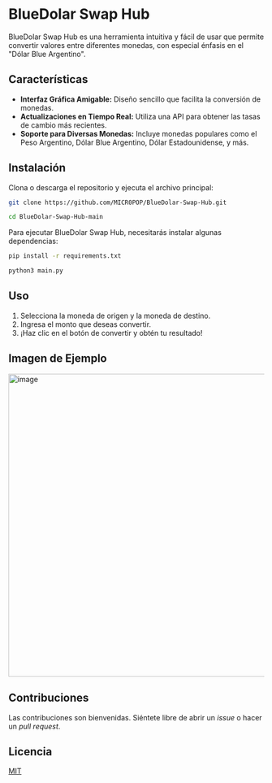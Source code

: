 
# BlueDolar Swap Hub

BlueDolar Swap Hub es una herramienta intuitiva y fácil de usar que permite convertir valores entre diferentes monedas, con especial énfasis en el "Dólar Blue Argentino".

## Características

- **Interfaz Gráfica Amigable:** Diseño sencillo que facilita la conversión de monedas.
- **Actualizaciones en Tiempo Real:** Utiliza una API para obtener las tasas de cambio más recientes.
- **Soporte para Diversas Monedas:** Incluye monedas populares como el Peso Argentino, Dólar Blue Argentino, Dólar Estadounidense, y más.

## Instalación

Clona o descarga el repositorio y ejecuta el archivo principal:

```bash
git clone https://github.com/MICR0POP/BlueDolar-Swap-Hub.git
```
```bash
cd BlueDolar-Swap-Hub-main
```
Para ejecutar BlueDolar Swap Hub, necesitarás instalar algunas dependencias:
```bash
pip install -r requirements.txt
```
```bash
python3 main.py
```

## Uso

1. Selecciona la moneda de origen y la moneda de destino.
2. Ingresa el monto que deseas convertir.
3. ¡Haz clic en el botón de convertir y obtén tu resultado!

## Imagen de Ejemplo
<img width="596" alt="image" src="https://github.com/MICR0POP/BlueDolar-Swap-Hub/assets/136286357/280773c0-59ae-4930-8300-9d4e1cbf05b5">

## Contribuciones

Las contribuciones son bienvenidas. Siéntete libre de abrir un *issue* o hacer un *pull request*.

## Licencia

[MIT](LICENSE)
